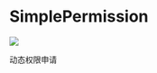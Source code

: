 # SimplePermission
[![](https://jitpack.io/v/joyrun/PullUpSwipeRefreshLayout.svg)](https://jitpack.io/#joyrun/PullUpSwipeRefreshLayout)

动态权限申请